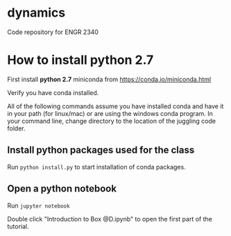 # dynamics
Code repository for ENGR 2340

# How to install python 2.7

First install **python 2.7** miniconda from https://conda.io/miniconda.html

Verify you have conda installed. 

All of the following commands assume you have installed conda and have it in your path (for linux/mac) or are using the windows conda program.
In your command line, change directory to the location of the juggling code folder. 


## Install python packages used for the class

Run `python install.py` to start installation of conda packages.


## Open a python notebook
Run `jupyter notebook `

Double click "Introduction to Box @D.ipynb" to open the first part of the tutorial.


